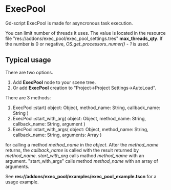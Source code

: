 # ExecPool

Gd-script ExecPool is made for asyncronous task execution.

You can limit number of threads it uses. The value is located in the resource file "res://addons/exec_pool/exec_pool_settings.tres" **max_threads_qty**. If the number is 0 or negative, *OS.get_processors_numer() - 1* is used.

## Typical usage

There are two options.

1) Add **ExecPool** node to your scene tree.
2) Or add **ExecPool** creation to "Project->Project Settings->AutoLoad".

There are 3 methods:

1) ExecPool::start( object: Object, method_name: String, callback_name: String )
2) ExecPool::start_with_arg( object: Object, method_name: String, callback_name: String, argument )
3) ExecPool::start_with_args( object: Object, method_name: String, callback_name: String, arguments: Array )

for calling a method *method_name* in the *object*. After the *method_name* returns, the *callback_name* is called with the result returned by *method_name*. *start_with_arg* calls mathod *method_name* with an argument. "start_with_args" calls method *method_name* with an array of arguments. 

See **res://addons/exec_pool/examples/exec_pool_example.tscn** for a usage example.

